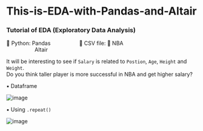 # This-is-EDA-with-Pandas-and-Altair

### Tutorial of EDA (Exploratory Data Analysis) <br>
💠 Python: Pandas            &emsp; &emsp; &emsp;         &emsp; 💠 CSV file: 🏀 NBA <br>
        &emsp; &emsp; &emsp;&emsp;&ensp; Altair


It will be interesting to see if `Salary` is related to `Postion`, `Age`, `Height` and `Weight`. <br>
Do you think taller player is more successful in NBA and get higher salary?

▪️ Dataframe

![image](https://user-images.githubusercontent.com/62345938/211737687-2729c0da-785b-41c1-867e-b793fbe04554.png)


▪️ Using `.repeat()`

![image](https://user-images.githubusercontent.com/62345938/211735896-469850f2-2c7c-4c4a-8d50-efb11c12997d.png)

